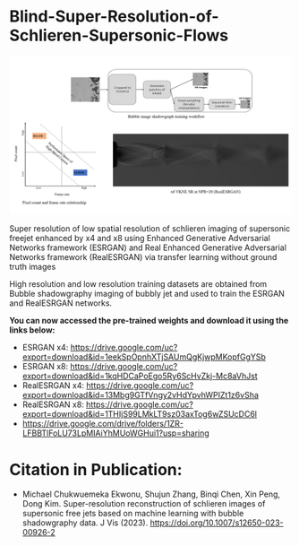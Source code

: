 # Blind-Super-Resolution-of-Schlieren-Supersonic-Flows

<p align="center">
<img src="Figures/abstract_graphics.gif" width="800">
</p>

Super resolution of low spatial resolution of schlieren imaging of supersonic freejet enhanced by x4 and x8 using Enhanced Generative Adversarial Networks framework (ESRGAN) and Real Enhanced Generative Adversarial Networks framework (RealESRGAN) via transfer learning without ground truth images

High resolution and low resolution training datasets are obtained from Bubble shadowgraphy imaging of bubbly jet and used to train the ESRGAN and RealESRGAN networks.

**You can now accessed the pre-trained weights and download it using the links below:** 
* ESRGAN x4: https://drive.google.com/uc?export=download&id=1eekSpOpnhXTjSAUmQgKjwpMKopfGgYSb
* ESRGAN x8: https://drive.google.com/uc?export=download&id=1kqHDCaPoEgo5Ry6ScHvZkj-Mc8aVhJst
* RealESRGAN x4: https://drive.google.com/uc?export=download&id=13Mbg9GTfVngy2vHdYpvhWPIZt1z6vSha
* RealESRGAN x8: https://drive.google.com/uc?export=download&id=1THIjS99LMkLT9sz03axTog6wZSUcDC6l
* https://drive.google.com/drive/folders/1ZR-LFBBTlFoLU73LpMIAiYhMUoWGHui1?usp=sharing


# Citation in Publication:

* Michael Chukwuemeka Ekwonu, Shujun Zhang, Binqi Chen,  Xin Peng, Dong Kim. Super-resolution reconstruction of schlieren images of supersonic free jets based on machine learning with bubble shadowgraphy data. J Vis (2023). https://doi.org/10.1007/s12650-023-00926-2
```latex

```
